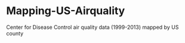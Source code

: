 # Mapping-US-Airquality
Center for Disease Control air quality data (1999-2013) mapped by US county
